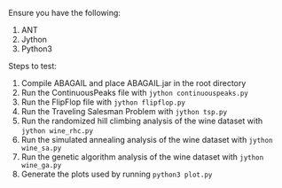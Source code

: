 Ensure you have the following:
1. ANT
2. Jython
3. Python3

Steps to test:
1. Compile ABAGAIL and place ABAGAIL.jar in the root directory
2. Run the ContinuousPeaks file with `jython continuouspeaks.py`
3. Run the FlipFlop file with `jython flipflop.py`
4. Run the Traveling Salesman Problem with `jython tsp.py`
5. Run the randomized hill climbing analysis of the wine dataset with `jython wine_rhc.py`
6. Run the simulated annealing analysis of the wine dataset with `jython wine_sa.py`
7. Run the genetic algorithm analysis of the wine dataset with `jython wine_ga.py`
8. Generate the plots used by running `python3 plot.py`
